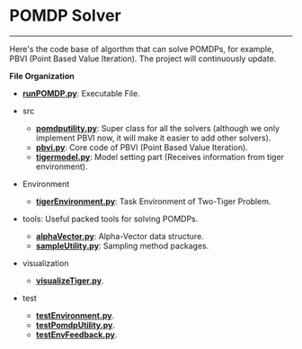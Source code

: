 # POMDP Solver

***

Here's the code base of algorthm that can solve POMDPs, for example, PBVI (Point Based Value Iteration). The project will continuously update.

**File Organization**

* [**runPOMDP.py**](https://github.com/Tinky2013/POMDP-Solver/blob/master/runPOMDP.py): Executable File.

* src
  * [**pomdputility.py**](https://github.com/Tinky2013/POMDP-Solver/blob/master/src/pomdputility.py): Super class for all the solvers (although we only implement PBVI now, it will make it easier to add other solvers).
  * [**pbvi.py**](https://github.com/Tinky2013/POMDP-Solver/blob/master/src/pbvi.py): Core code of PBVI (Point Based Value Iteration).
  * [**tigermodel.py**](https://github.com/Tinky2013/POMDP-Solver/blob/master/src/tigermodel.py): Model setting part (Receives information from tiger environment).

* Environment
  * [**tigerEnvironment.py**](https://github.com/Tinky2013/POMDP-Solver/blob/master/Environment/tigerEnvironment.py): Task Environment of Two-Tiger Problem.
  
* tools: Useful packed tools for solving POMDPs.
  * [**alphaVector.py**](https://github.com/Tinky2013/POMDP-Solver/blob/master/tools/alphaVector.py): Alpha-Vector data structure.
  * [**sampleUtility.py**](https://github.com/Tinky2013/POMDP-Solver/blob/master/tools/sampleUtility.py): Sampling method packages.

* visualization
  * [**visualizeTiger.py**](https://github.com/Tinky2013/POMDP-Solver/blob/master/visualization/visualizeTiger.py).

* test
  * [**testEnvironment.py**](https://github.com/Tinky2013/POMDP-Solver/blob/master/test/testEnvironment.py).
  * [**testPomdpUtility.py**](https://github.com/Tinky2013/POMDP-Solver/blob/master/test/testPomdpUtility.py).
  * [**testEnvFeedback.py**](https://github.com/Tinky2013/POMDP-Solver/blob/master/test/testEnvFeedback.py).
